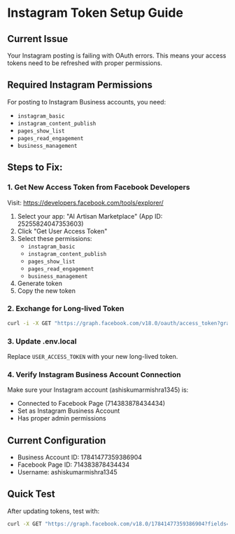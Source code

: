 # Instagram Token Setup Guide

## Current Issue
Your Instagram posting is failing with OAuth errors. This means your access tokens need to be refreshed with proper permissions.

## Required Instagram Permissions
For posting to Instagram Business accounts, you need:
- `instagram_basic`
- `instagram_content_publish`
- `pages_show_list`
- `pages_read_engagement`
- `business_management`

## Steps to Fix:

### 1. Get New Access Token from Facebook Developers
Visit: https://developers.facebook.com/tools/explorer/

1. Select your app: "AI Artisan Marketplace" (App ID: 25255824047353603)
2. Click "Get User Access Token"
3. Select these permissions:
   - `instagram_basic`
   - `instagram_content_publish`
   - `pages_show_list`
   - `pages_read_engagement`
   - `business_management`
4. Generate token
5. Copy the new token

### 2. Exchange for Long-lived Token
```bash
curl -i -X GET "https://graph.facebook.com/v18.0/oauth/access_token?grant_type=fb_exchange_token&client_id=25255824047353603&client_secret=6a74a1f1daf8393119e7287f9dad84ee&fb_exchange_token=YOUR_SHORT_LIVED_TOKEN"
```

### 3. Update .env.local
Replace `USER_ACCESS_TOKEN` with your new long-lived token.

### 4. Verify Instagram Business Account Connection
Make sure your Instagram account (ashiskumarmishra1345) is:
- Connected to Facebook Page (714383878434434)
- Set as Instagram Business Account
- Has proper admin permissions

## Current Configuration
- Business Account ID: 17841477359386904
- Facebook Page ID: 714383878434434
- Username: ashiskumarmishra1345

## Quick Test
After updating tokens, test with:
```bash
curl -X GET "https://graph.facebook.com/v18.0/17841477359386904?fields=account_type,username&access_token=YOUR_NEW_TOKEN"
```
